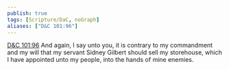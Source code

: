```yaml
---
publish: true
tags: [Scripture/DaC, noGraph]
aliases: ["D&C 101:96"]
---
```

[D&C 101:96](https://churchofjesuschrist.org/study/scriptures/dc-testament/dc/101?lang=eng&id=p96#p96) And again, I say unto you, it is contrary to my commandment and my will that my servant Sidney Gilbert should sell my storehouse, which I have appointed unto my people, into the hands of mine enemies.
